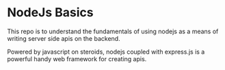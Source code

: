 # NodeJs Basics

This repo is to understand the fundamentals of using nodejs as a means of writing server side apis on the backend.

Powered by javascript on steroids, nodejs coupled with express.js is a powerful handy web framework for creating apis.